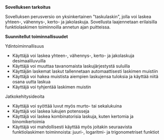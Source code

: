 **Sovelluksen tarkoitus**

Sovelluksen perusversio on yksinkertainen "taskulaskin", jolla voi laskea yhteen-, vähennys-, kerto- ja jakolaskuja. Sovellusta laajennetaan erilaisilla funktiolaskimen toiminnoilla annetun ajan puitteissa.

**Suunnitellut toiminnallisuudet** 

Ydintoiminnallisuus

* Käyttäjä voi laskea yhteen-, vähennys-, kerto- ja jakolaskuja desimaaliluvuilla
* Käyttäjä voi muuttaa tavanomaista laskujärjestystä suluilla
* Käyttäjän laskemat laskut tallennetaan automaattisesti laskimen muistiin
* Käyttäjä voi hakea muistista aiempien laskujensa tuloksia ja käyttää niitä osana uutta laskua
* Käyttäjä voi tyhjentää laskimen muistin

Jatkokehitysideoita

* Käyttäjä voi syöttää luvut myös murto- tai sekalukuina
* Käyttäjä voi laskea lukujen potensseja
* Käyttäjä voi laskea kombinatorisia laskuja, kuten kertomia ja binomikertoimia
* Käyttäjä voi mahdollisesti käyttää myös joitakin seuraavista funktiolaskimen toiminnoista: juuri-, logaritmi- ja trigonometriset funktiot
